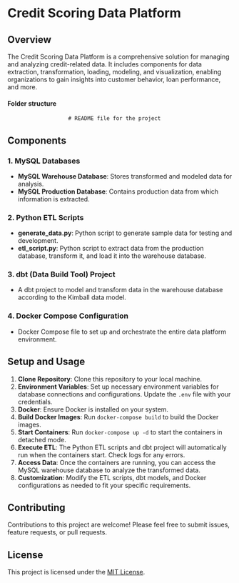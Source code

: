 # Credit Scoring Data Platform

## Overview

The Credit Scoring Data Platform is a comprehensive solution for managing and analyzing credit-related data. It includes components for data extraction, transformation, loading, modeling, and visualization, enabling organizations to gain insights into customer behavior, loan performance, and more.
#### Folder structure
````
                   # README file for the project
`````
## Components

### 1. MySQL Databases
- **MySQL Warehouse Database**: Stores transformed and modeled data for analysis.
- **MySQL Production Database**: Contains production data from which information is extracted.

### 2. Python ETL Scripts
- **generate_data.py**: Python script to generate sample data for testing and development.
- **etl_script.py**: Python script to extract data from the production database, transform it, and load it into the warehouse database.

### 3. dbt (Data Build Tool) Project
- A dbt project to model and transform data in the warehouse database according to the Kimball data model.

### 4. Docker Compose Configuration
- Docker Compose file to set up and orchestrate the entire data platform environment.

## Setup and Usage

1. **Clone Repository**: Clone this repository to your local machine.
2. **Environment Variables**: Set up necessary environment variables for database connections and configurations. Update the `.env` file with your credentials.
3. **Docker**: Ensure Docker is installed on your system.
4. **Build Docker Images**: Run `docker-compose build` to build the Docker images.
5. **Start Containers**: Run `docker-compose up -d` to start the containers in detached mode.
6. **Execute ETL**: The Python ETL scripts and dbt project will automatically run when the containers start. Check logs for any errors.
7. **Access Data**: Once the containers are running, you can access the MySQL warehouse database to analyze the transformed data.
8. **Customization**: Modify the ETL scripts, dbt models, and Docker configurations as needed to fit your specific requirements.

## Contributing

Contributions to this project are welcome! Please feel free to submit issues, feature requests, or pull requests.

## License

This project is licensed under the [MIT License](LICENSE).

